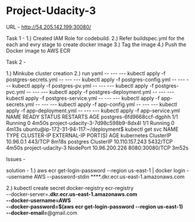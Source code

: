 # Project-Udacity-3
URL - http://54.205.142.199:30080/

Task 1 - 
1.) Created IAM Role for codebuild.
2.) Refer buildspec.yml for the each and evry stage to create docker image 
3.) Tag the image 
4.) Push the Docker image to AWS ECR

Task 2 -

1.) Minkube cluster creation
2.) run yaml 
-- --- --- kubectl apply -f postgres-secrets.yml
-- --- --- kubectl apply -f postgres-config.yml
-- --- --- kubectl apply -f postgres-pv.yml
-- --- --- kubectl apply -f postgres-pvc.yml
-- --- --- kubectl apply -f postgres-deployment.yml
-- --- --- kubectl apply -f postgres-service.yml
-- --- --- kubectl apply -f app-secrets.yml
-- --- --- kubectl apply -f app-config.yml
-- --- --- kubectl apply -f app-deployment.yml
-- --- --- kubectl apply -f app-service.yml
NAME                                 READY   STATUS    RESTARTS   AGE
postgres-6fd9668ccf-dgphh            1/1     Running   0          4m50s
project-udacity-3-7d98c598b9-8dx4l   1/1     Running   0          4m13s
ubuntu@ip-172-31-94-117:~/deployment$ kubectl get svc
NAME                TYPE        CLUSTER-IP       EXTERNAL-IP   PORT(S)          AGE
kubernetes          ClusterIP   10.96.0.1        <none>        443/TCP          8m18s
postgres            ClusterIP   10.110.157.243   <none>        5432/TCP         4m50s
project-udacity-3   NodePort    10.96.200.226    <none>        8080:30080/TCP   3m52s


Issues -

solution - 
1.)
aws ecr get-login-password --region us-east-1 | docker login --username AWS --password-stdin ****.dkr.ecr.us-east-1.amazonaws.com

2.) 
kubectl create secret docker-registry ecr-registry \
  --docker-server=******.dkr.ecr.us-east-1.amazonaws.com \
  --docker-username=AWS \
  --docker-password=$(aws ecr get-login-password --region us-east-1) \
  --docker-email=******@gmail.com


